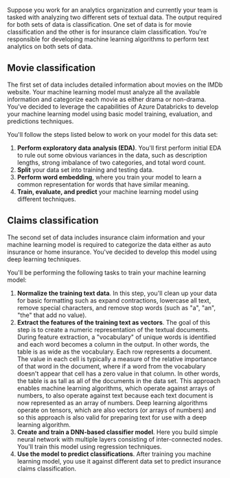 Suppose you work for an analytics organization and currently your team is tasked with analyzing two different sets of textual data. The output required for both sets of data is classification. One set of data is for movie classification and the other is for insurance claim classification. You're responsible for developing machine learning algorithms to perform text analytics on both sets of data.

## Movie classification

The first set of data includes detailed information about movies on the IMDb website. Your machine learning model must analyze all the available information and categorize each movie as either drama or non-drama. You've decided to leverage the capabilities of Azure Databricks to develop your machine learning model using basic model training, evaluation, and predictions techniques.

You'll follow the steps listed below to work on your model for this data set:

1. **Perform exploratory data analysis (EDA)**. You'll first perform initial EDA to rule out some obvious variances in the data, such as description lengths, strong imbalance of two categories, and total word count.
1. **Split** your data set into training and testing data.
1. **Perform word embedding**, where you train your model to learn a common representation for words that have similar meaning.
1. **Train, evaluate, and predict** your machine learning model using different techniques.

## Claims classification

The second set of data includes insurance claim information and your machine learning model is required to categorize the data either as auto insurance or home insurance. You've decided to develop this model using deep learning techniques.

You'll be performing the following tasks to train your machine learning model:

1. **Normalize the training text data**. In this step, you'll clean up your data for basic formatting such as expand contractions, lowercase all text, remove special characters, and remove stop words (such as "a", "an", "the" that add no value).
1. **Extract the features of the training text as vectors**. The goal of this step is to create a numeric representation of the textual documents. During feature extraction, a "vocabulary" of unique words is identified and each word becomes a column in the output. In other words, the table is as wide as the vocabulary. Each row represents a document. The value in each cell is typically a measure of the relative importance of that word in the document, where if a word from the vocabulary doesn't appear that cell has a zero value in that column. In other words, the table is as tall as all of the documents in the data set. This approach enables machine learning algorithms, which operate against arrays of numbers, to also operate against text because each text document is now represented as an array of numbers. Deep learning algorithms operate on tensors, which are also vectors (or arrays of numbers) and so this approach is also valid for preparing text for use with a deep learning algorithm.
1. **Create and train a DNN-based classifier model**. Here you build  simple neural network with multiple layers consisting of inter-connected nodes. You'll train this model using regression techniques. 
1. **Use the model to predict classifications**. After training you machine learning model, you use it against different data set to predict insurance claims classification.